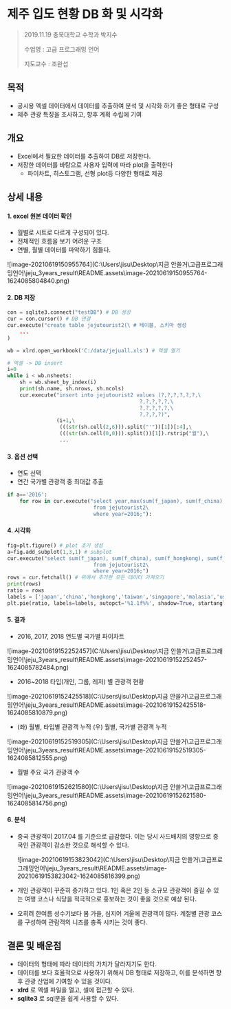 



# 제주 입도 현황 DB 화 및 시각화

>  2019.11.19 충북대학교 수학과 박지수
>
> 수업명 : 고급 프로그래밍 언어
>
> 지도교수 : 조완섭



## 목적

- 공시용 엑셀 데이터에서 데이터를 추출하여 분석 및 시각화 하기 좋은 형태로 구성
- 제주 관광 특징을 조사하고, 향후 계획 수립에 기여



## 개요

- Excel에서 필요한 데이터를 추출하여  DB로 저장한다. 
- 저장한 데이터를 바탕으로 사용자 입력에 따라 plot을 출력한다
  - 파이차트, 히스토그램, 선형 plot등 다양한 형태로 제공





## 상세 내용



#### 1. excel 원본 데이터 확인

- 월별로 시트로 다르게 구성되어 있다.
- 전체적인 흐름을 보기 어려운 구조
- 연별, 월별 데이터를 파악하기 힘들다.

![image-20210619150955764](C:\Users\jisu\Desktop\지금 안쓸거\고급프로그래밍언어\jeju_3years_result\README.assets\image-20210619150955764-1624085804840.png)





#### 2. DB 저장

```python
con = sqlite3.connect("testDB") # DB 생성
cur = con.cursor() # DB 연결
cur.execute("create table jejutourist2(\ # 테이블, 스키마 생성
    ...
)

wb = xlrd.open_workbook('C:/data/jejuall.xls') # 엑셀 열기

# 엑셀 -> DB insert
i=0
while i < wb.nsheets:
    sh = wb.sheet_by_index(i)
    print(sh.name, sh.nrows, sh.ncols)
    cur.execute("insert into jejutourist2 values (?,?,?,?,?,?,\
                                           ?,?,?,?,?,\
                                           ?,?,?,?,?,\
                                           ?,?,?,?)", 
                (i+1,\
                 (((str(sh.cell(2,6))).split("'"))[1])[:4],\
                 (((str(sh.cell(0,0))).split())[1]).rstrip("월"),\
                 ...
```



#### 3. 옵션 선택

- 연도 선택
- 연간 국가별 관광객  중 최대값 추출

```python
if a=='2016':
    for row in cur.execute("select year,max(sum(f_japan), sum(f_china), sum(f_hongkong), sum(f_taiwan), sum(f_singapore), sum(f_malasia), sum(f_usa)) as dum_of_d_group \
                            from jejutourist2\
                            where year=2016;"):
```



#### 4. 시각화

```python
fig=plt.figure() # plot 초기 생성
a=fig.add_subplot(1,3,1) # subplot
cur.execute("select sum(f_japan), sum(f_china), sum(f_hongkong), sum(f_taiwan), sum(f_singapore), sum(f_malasia), sum(f_usa) as dum_of_d_group \
                            from jejutourist2\
                            where year=2016;")
rows = cur.fetchall() # 위에서 추가한 모든 데이터 가져오기
print(rows)
ratio = rows
labels = ['japan','china','hongkong','taiwan','singapore','malasia','usa']
plt.pie(ratio, labels=labels, autopct='%1.1f%%', shadow=True, startangle=90)
```



#### 5. 결과

- 2016, 2017, 2018 연도별 국가별 파이차트

![image-20210619152252457](C:\Users\jisu\Desktop\지금 안쓸거\고급프로그래밍언어\jeju_3years_result\README.assets\image-20210619152252457-1624085782484.png)



- 2016~2018 타입(개인, 그룹, 레저) 별 관광객 현황

![image-20210619152425518](C:\Users\jisu\Desktop\지금 안쓸거\고급프로그래밍언어\jeju_3years_result\README.assets\image-20210619152425518-1624085810879.png)



- (좌) 월별, 타입별 관광객 누적 (우) 월별, 국가별 관광객 누적

![image-20210619152519305](C:\Users\jisu\Desktop\지금 안쓸거\고급프로그래밍언어\jeju_3years_result\README.assets\image-20210619152519305-1624085812555.png)



- 월별 주요 국가 관광객 수

![image-20210619152621580](C:\Users\jisu\Desktop\지금 안쓸거\고급프로그래밍언어\jeju_3years_result\README.assets\image-20210619152621580-1624085814756.png)



#### 6. 분석

- 중국 관광객이 2017.04 를 기준으로 급감했다. 이는 당시 사드배치의 영향으로 중국인 관광객이 감소한 것으로 해석할 수 있다.

  ![image-20210619153823042](C:\Users\jisu\Desktop\지금 안쓸거\고급프로그래밍언어\jeju_3years_result\README.assets\image-20210619153823042-1624085816399.png)

- 개인 관광객이 꾸준히 증가하고 있다. 1인 혹은 2인 등 소규모 관광객이 즐길 수 있는 여행 코스나 식당을 적극적으로 홍보하는 것이 좋을 것으로 예상 된다.

- 오히려 한여름 성수기보다 봄 가을, 심지어 겨울에 관광객이 많다. 계절별 관광 코스를 구성하여 관람객의 니즈를 충족 시키는 것이 좋다.





## 결론 및 배운점

- 데이터의 형태에 따라 데이터의 가치가 달라지기도 한다.
- 데이터를 보다 효율적으로 사용하기 위해서 DB 형태로 저장하고, 이를 분석하면 향후 관광 산업에 기여할 수 있을 것이다.
- **xlrd** 로 엑셀 파일을 열고, 셀에 접근할 수 있다.
- **sqlite3** 로 sql문을 쉽게 사용할 수 있다.